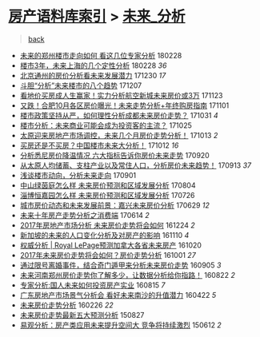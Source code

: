 [房产语料库索引](../../README.md)  > [未来_分析](未来_分析.md)
====
> [back](../README.md)

- [未来的郑州楼市走向如何 看这几位专家分析](http://jkwz.applinzi.com/ittc/7075054340501144593.html#%E6%9C%AA%E6%9D%A5%E7%9A%84%E9%83%91%E5%B7%9E%E6%A5%BC%E5%B8%82%E8%B5%B0%E5%90%91%E5%A6%82%E4%BD%95+%E7%9C%8B%E8%BF%99%E5%87%A0%E4%BD%8D%E4%B8%93%E5%AE%B6%E5%88%86%E6%9E%90) 180228  
- [楼市3年，未来上海的几个定性分析](http://jkwz.applinzi.com/ittc/7075046920542487559.html#%E6%A5%BC%E5%B8%823%E5%B9%B4%EF%BC%8C%E6%9C%AA%E6%9D%A5%E4%B8%8A%E6%B5%B7%E7%9A%84%E5%87%A0%E4%B8%AA%E5%AE%9A%E6%80%A7%E5%88%86%E6%9E%90) 180228 *36* 
- [北京通州的房价分析看未来发展潜力](http://jkwz.applinzi.com/ittc/7052978949162796048.html#%E5%8C%97%E4%BA%AC%E9%80%9A%E5%B7%9E%E7%9A%84%E6%88%BF%E4%BB%B7%E5%88%86%E6%9E%90%E7%9C%8B%E6%9C%AA%E6%9D%A5%E5%8F%91%E5%B1%95%E6%BD%9C%E5%8A%9B) 171230 *17* 
- [斗胆“分析”未来楼市的八个趋势](http://jkwz.applinzi.com/ittc/7044297750177383441.html#%E6%96%97%E8%83%86%E2%80%9C%E5%88%86%E6%9E%90%E2%80%9D%E6%9C%AA%E6%9D%A5%E6%A5%BC%E5%B8%82%E7%9A%84%E5%85%AB%E4%B8%AA%E8%B6%8B%E5%8A%BF) 171207  
- [看地价买房成人生赢家！实力分析航空新城未来房价或3万](http://jkwz.applinzi.com/ittc/7039143532999214096.html#%E7%9C%8B%E5%9C%B0%E4%BB%B7%E4%B9%B0%E6%88%BF%E6%88%90%E4%BA%BA%E7%94%9F%E8%B5%A2%E5%AE%B6%EF%BC%81%E5%AE%9E%E5%8A%9B%E5%88%86%E6%9E%90%E8%88%AA%E7%A9%BA%E6%96%B0%E5%9F%8E%E6%9C%AA%E6%9D%A5%E6%88%BF%E4%BB%B7%E6%88%963%E4%B8%87) 171123  
- [又跌！合肥10月各区房价曝光！未来走势分析+年终购房指南](http://jkwz.applinzi.com/ittc/7030861590570730512.html#%E5%8F%88%E8%B7%8C%EF%BC%81%E5%90%88%E8%82%A510%E6%9C%88%E5%90%84%E5%8C%BA%E6%88%BF%E4%BB%B7%E6%9B%9D%E5%85%89%EF%BC%81%E6%9C%AA%E6%9D%A5%E8%B5%B0%E5%8A%BF%E5%88%86%E6%9E%90%2B%E5%B9%B4%E7%BB%88%E8%B4%AD%E6%88%BF%E6%8C%87%E5%8D%97) 171101  
- [楼市政策坚持从严，如何理性分析成都未来房价走势？](http://jkwz.applinzi.com/ittc/7030599724904743953.html#%E6%A5%BC%E5%B8%82%E6%94%BF%E7%AD%96%E5%9D%9A%E6%8C%81%E4%BB%8E%E4%B8%A5%EF%BC%8C%E5%A6%82%E4%BD%95%E7%90%86%E6%80%A7%E5%88%86%E6%9E%90%E6%88%90%E9%83%BD%E6%9C%AA%E6%9D%A5%E6%88%BF%E4%BB%B7%E8%B5%B0%E5%8A%BF%EF%BC%9F) 171031 *4* 
- [楼市分析：未来商业可能会成为投资客的主流？](http://jkwz.applinzi.com/ittc/7028444383186256912.html#%E6%A5%BC%E5%B8%82%E5%88%86%E6%9E%90%EF%BC%9A%E6%9C%AA%E6%9D%A5%E5%95%86%E4%B8%9A%E5%8F%AF%E8%83%BD%E4%BC%9A%E6%88%90%E4%B8%BA%E6%8A%95%E8%B5%84%E5%AE%A2%E7%9A%84%E4%B8%BB%E6%B5%81%EF%BC%9F) 171025  
- [太原迎来房地产市场调控，未来几个月房价走势分析！](http://jkwz.applinzi.com/ittc/7023888033663943697.html#%E5%A4%AA%E5%8E%9F%E8%BF%8E%E6%9D%A5%E6%88%BF%E5%9C%B0%E4%BA%A7%E5%B8%82%E5%9C%BA%E8%B0%83%E6%8E%A7%EF%BC%8C%E6%9C%AA%E6%9D%A5%E5%87%A0%E4%B8%AA%E6%9C%88%E6%88%BF%E4%BB%B7%E8%B5%B0%E5%8A%BF%E5%88%86%E6%9E%90%EF%BC%81) 171013 *2* 
- [买房还是不买房？中国楼市未来大分析！](http://jkwz.applinzi.com/ittc/7023505348424631312.html#%E4%B9%B0%E6%88%BF%E8%BF%98%E6%98%AF%E4%B8%8D%E4%B9%B0%E6%88%BF%EF%BC%9F%E4%B8%AD%E5%9B%BD%E6%A5%BC%E5%B8%82%E6%9C%AA%E6%9D%A5%E5%A4%A7%E5%88%86%E6%9E%90%EF%BC%81) 171012 *16* 
- [分析悉尼房价降温情况 六大指标告诉你房价未来走势](http://jkwz.applinzi.com/ittc/7015428011485299729.html#%E5%88%86%E6%9E%90%E6%82%89%E5%B0%BC%E6%88%BF%E4%BB%B7%E9%99%8D%E6%B8%A9%E6%83%85%E5%86%B5+%E5%85%AD%E5%A4%A7%E6%8C%87%E6%A0%87%E5%91%8A%E8%AF%89%E4%BD%A0%E6%88%BF%E4%BB%B7%E6%9C%AA%E6%9D%A5%E8%B5%B0%E5%8A%BF) 170920  
- [从太原人均储蓄、支柱产业以及常住人口，分析房价未来趋势！](http://jkwz.applinzi.com/ittc/7012760694418834449.html#%E4%BB%8E%E5%A4%AA%E5%8E%9F%E4%BA%BA%E5%9D%87%E5%82%A8%E8%93%84%E3%80%81%E6%94%AF%E6%9F%B1%E4%BA%A7%E4%B8%9A%E4%BB%A5%E5%8F%8A%E5%B8%B8%E4%BD%8F%E4%BA%BA%E5%8F%A3%EF%BC%8C%E5%88%86%E6%9E%90%E6%88%BF%E4%BB%B7%E6%9C%AA%E6%9D%A5%E8%B6%8B%E5%8A%BF%EF%BC%81) 170913 *37* 
- [浅谈楼市动向，分析未来走向](http://jkwz.applinzi.com/ittc/7008445929802433553.html#%E6%B5%85%E8%B0%88%E6%A5%BC%E5%B8%82%E5%8A%A8%E5%90%91%EF%BC%8C%E5%88%86%E6%9E%90%E6%9C%AA%E6%9D%A5%E8%B5%B0%E5%90%91) 170901  
- [中山绿茵庭怎么样 未来房价预测和区域发展分析](http://jkwz.applinzi.com/ittc/6997936467576620049.html#%E4%B8%AD%E5%B1%B1%E7%BB%BF%E8%8C%B5%E5%BA%AD%E6%80%8E%E4%B9%88%E6%A0%B7+%E6%9C%AA%E6%9D%A5%E6%88%BF%E4%BB%B7%E9%A2%84%E6%B5%8B%E5%92%8C%E5%8C%BA%E5%9F%9F%E5%8F%91%E5%B1%95%E5%88%86%E6%9E%90) 170804  
- [淄博恒嘉园怎么样 未来房价预测和区域发展分析](http://jkwz.applinzi.com/ittc/6994589365681259537.html#%E6%B7%84%E5%8D%9A%E6%81%92%E5%98%89%E5%9B%AD%E6%80%8E%E4%B9%88%E6%A0%B7+%E6%9C%AA%E6%9D%A5%E6%88%BF%E4%BB%B7%E9%A2%84%E6%B5%8B%E5%92%8C%E5%8C%BA%E5%9F%9F%E5%8F%91%E5%B1%95%E5%88%86%E6%9E%90) 170726  
- [城市房价动态和未来发展前景：嘉兴未来房价分析](http://jkwz.applinzi.com/ittc/6984521105728340996.html#%E5%9F%8E%E5%B8%82%E6%88%BF%E4%BB%B7%E5%8A%A8%E6%80%81%E5%92%8C%E6%9C%AA%E6%9D%A5%E5%8F%91%E5%B1%95%E5%89%8D%E6%99%AF%EF%BC%9A%E5%98%89%E5%85%B4%E6%9C%AA%E6%9D%A5%E6%88%BF%E4%BB%B7%E5%88%86%E6%9E%90) 170629 *12* 
- [未来十年房产走势分析之消费端](http://jkwz.applinzi.com/ittc/6978701195752244229.html#%E6%9C%AA%E6%9D%A5%E5%8D%81%E5%B9%B4%E6%88%BF%E4%BA%A7%E8%B5%B0%E5%8A%BF%E5%88%86%E6%9E%90%E4%B9%8B%E6%B6%88%E8%B4%B9%E7%AB%AF) 170614 *2* 
- [2017年房地产市场分析 未来房价走势将会如何](http://jkwz.applinzi.com/ittc/6915149439361876997.html#2017%E5%B9%B4%E6%88%BF%E5%9C%B0%E4%BA%A7%E5%B8%82%E5%9C%BA%E5%88%86%E6%9E%90+%E6%9C%AA%E6%9D%A5%E6%88%BF%E4%BB%B7%E8%B5%B0%E5%8A%BF%E5%B0%86%E4%BC%9A%E5%A6%82%E4%BD%95) 161224 *2* 
- [新加坡的未来的人口变化分析及对房产的影响](http://jkwz.applinzi.com/ittc/6898923742947705861.html#%E6%96%B0%E5%8A%A0%E5%9D%A1%E7%9A%84%E6%9C%AA%E6%9D%A5%E7%9A%84%E4%BA%BA%E5%8F%A3%E5%8F%98%E5%8C%96%E5%88%86%E6%9E%90%E5%8F%8A%E5%AF%B9%E6%88%BF%E4%BA%A7%E7%9A%84%E5%BD%B1%E5%93%8D) 161110 *4* 
- [权威分析 | Royal LePage预测加拿大各省未来房产](http://jkwz.applinzi.com/ittc/6890726615104881669.html#%E6%9D%83%E5%A8%81%E5%88%86%E6%9E%90+%7C+Royal+LePage%E9%A2%84%E6%B5%8B%E5%8A%A0%E6%8B%BF%E5%A4%A7%E5%90%84%E7%9C%81%E6%9C%AA%E6%9D%A5%E6%88%BF%E4%BA%A7) 161020  
- [2017年未来房价走势将会如何？房价走势分析](http://jkwz.applinzi.com/ittc/6884065364702397445.html#2017%E5%B9%B4%E6%9C%AA%E6%9D%A5%E6%88%BF%E4%BB%B7%E8%B5%B0%E5%8A%BF%E5%B0%86%E4%BC%9A%E5%A6%82%E4%BD%95%EF%BC%9F%E6%88%BF%E4%BB%B7%E8%B5%B0%E5%8A%BF%E5%88%86%E6%9E%90) 161001 *27* 
- [通过限号离婚事件，结合奇门遁甲来分析未来房价走势](http://jkwz.applinzi.com/ittc/6874439574322938885.html#%E9%80%9A%E8%BF%87%E9%99%90%E5%8F%B7%E7%A6%BB%E5%A9%9A%E4%BA%8B%E4%BB%B6%EF%BC%8C%E7%BB%93%E5%90%88%E5%A5%87%E9%97%A8%E9%81%81%E7%94%B2%E6%9D%A5%E5%88%86%E6%9E%90%E6%9C%AA%E6%9D%A5%E6%88%BF%E4%BB%B7%E8%B5%B0%E5%8A%BF) 160905 *3* 
- [未来河南郑州房价走势你了解多少，让数据分析给你指路！](http://jkwz.applinzi.com/ittc/6869329667814851589.html#%E6%9C%AA%E6%9D%A5%E6%B2%B3%E5%8D%97%E9%83%91%E5%B7%9E%E6%88%BF%E4%BB%B7%E8%B5%B0%E5%8A%BF%E4%BD%A0%E4%BA%86%E8%A7%A3%E5%A4%9A%E5%B0%91%EF%BC%8C%E8%AE%A9%E6%95%B0%E6%8D%AE%E5%88%86%E6%9E%90%E7%BB%99%E4%BD%A0%E6%8C%87%E8%B7%AF%EF%BC%81) 160822 *2* 
- [专家分析:国人未来如何投资房产实业](http://jkwz.applinzi.com/ittc/6866595560383054853.html#%E4%B8%93%E5%AE%B6%E5%88%86%E6%9E%90%3A%E5%9B%BD%E4%BA%BA%E6%9C%AA%E6%9D%A5%E5%A6%82%E4%BD%95%E6%8A%95%E8%B5%84%E6%88%BF%E4%BA%A7%E5%AE%9E%E4%B8%9A) 160815 *7* 
- [广东房地产市场景气分析会  看好未来南沙的升值潜力](http://jkwz.applinzi.com/ittc/6823844758292005893.html#%E5%B9%BF%E4%B8%9C%E6%88%BF%E5%9C%B0%E4%BA%A7%E5%B8%82%E5%9C%BA%E6%99%AF%E6%B0%94%E5%88%86%E6%9E%90%E4%BC%9A++%E7%9C%8B%E5%A5%BD%E6%9C%AA%E6%9D%A5%E5%8D%97%E6%B2%99%E7%9A%84%E5%8D%87%E5%80%BC%E6%BD%9C%E5%8A%9B) 160422 *5* 
- [未来房价走势分析](http://jkwz.applinzi.com/ittc/6803180533810988036.html#%E6%9C%AA%E6%9D%A5%E6%88%BF%E4%BB%B7%E8%B5%B0%E5%8A%BF%E5%88%86%E6%9E%90) 160226 *22* 
- [未来房价走势最新五大预测分析](http://jkwz.applinzi.com/ittc/6735185671849853957.html#%E6%9C%AA%E6%9D%A5%E6%88%BF%E4%BB%B7%E8%B5%B0%E5%8A%BF%E6%9C%80%E6%96%B0%E4%BA%94%E5%A4%A7%E9%A2%84%E6%B5%8B%E5%88%86%E6%9E%90) 150827  
- [易观分析：房产类应用未来提升空间大 竞争将持续激烈](http://jkwz.applinzi.com/ittc/547650611419611761.html#%E6%98%93%E8%A7%82%E5%88%86%E6%9E%90%EF%BC%9A%E6%88%BF%E4%BA%A7%E7%B1%BB%E5%BA%94%E7%94%A8%E6%9C%AA%E6%9D%A5%E6%8F%90%E5%8D%87%E7%A9%BA%E9%97%B4%E5%A4%A7+%E7%AB%9E%E4%BA%89%E5%B0%86%E6%8C%81%E7%BB%AD%E6%BF%80%E7%83%88) 150612 *2* 
